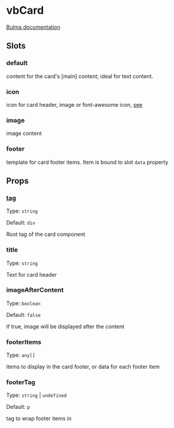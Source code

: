 # vbCard

[Bulma documentation](https://bulma.io/documentation/components/card/)

## Slots

### default

content for the card's [main] content; ideal for text content.

### icon

icon for card header, image or font-awesome icon, [see](https://bulma.io/documentation/components/card/#card-parts)

### image

image content

### footer

template for card footer items. Item is bound to slot `data` property

## Props

### [tag](../types/common_types.md#tag)

Type: `string`

Default: `div`

Root tag of the card component

### title

Type: `string`

Text for card header

### imageAfterContent

Type: `boolean`

Default: `false`

If true, image will be displayed after the content


### footerItems

Type: `any[]`

items to display in the card footer, or data for each footer item

### footerTag

Type: `string` | `undefined`

Default: `p`

tag to wrap footer items in

